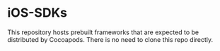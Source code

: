 # iOS-SDKs

This repository hosts prebuilt frameworks that are expected to be distributed by Cocoapods. There is no need to clone this repo directly.

